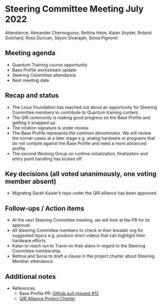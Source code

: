 # Steering Committee Meeting July 2022

Attendance: Alexander Chernoguzov, Bettina Heim, Kalan Snyder, Roland Guichard, Ross Duncan, Seyon Sivarajah, Sonia Pignorel

## Meeting agenda

- Quantum Training course opportunity
- Base Profile workstream update
- Steering Committee attendance
- Next meeting date

## Recap and status

- The Linux Foundation has reached out about an opportunity for Steering Committee
members to contribute to Quantum training content.
- The QIR community is making good progress on the Base Profile and getting it wrapped up.
- The rotation signature is under review.
- The Base Profile represents the common denominator. We will review the corner cases
at a later stage e.g. analog hardware or programs that do not compile against
the Base Profile and need a more advanced profile.
- The second Working Group on runtime initialization, finalization and entry point handling has kicked off.

## Key decisions (all voted unanimously, one voting member absent)

- Migrating Sarah Kaiser’s repo under the QIR alliance has been approved.

## Follow-ups / Action items

- At the next Steering Committee meeting, we will look at the PR for its approval.
- All Steering Committee members to check in their broader org for suggested topics
e.g. produce short videos that can highlight their hardware efforts.
- Kalan to reach out to Travis on their plans in regard to the Steering Committee
membership.
- Bettina and Sonia to draft a clause in the project charter about Steering
Member attendance.

## Additional notes

- References
  - Base Profile PR: [Github pull request #12](https://github.com/qir-alliance/qir-spec/pull/12)
  - [QIR Alliance Project Charter](https://github.com/qir-alliance/.github/blob/main/Project_Organization.md)
